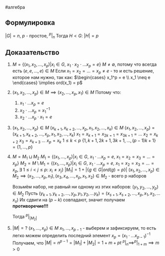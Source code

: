 #алгебра 
## Формулировка
$|G| = n$, $p$ - простое, $^p |_n$
Тогда $H < G: \ |H| = p$

## Доказательство
1. $M = \{ (x_1, x_2, \dots, x_p) | x_i \in G, \ x_1 \cdot x_2 \cdot \dots x_p = e \}$
	$M \neq \emptyset$, потому что всегда есть $(e, e, \dots, e) \in M$
	Если $x_1 = x_2 = \dots = x_p \neq e$ - то и есть решение, которое нам нужно, так как:
	$\begin{cases} x_1^p = e \\ x_1 \neq e \end{cases} \implies ord(x_1) = p$

2. $(x_1, x_2, \dots, x_p) \in M \implies (x_2, \dots, x_p, x_1) \in M$
	Потому что:
	1. $x_1 \cdot \dots x_p = e$
	2. $x_2 \cdot \dots x_p = x_1^{-1}$
	3. $x_2 \cdot \dots x_p \cdot x_1 = e$
3. $(x_1, x_2, \dots, x_p) \in M$
	$(x_{k + 1}, x_{k + 2}, \dots, x_p, x_1, x_2, \dots, x_k) \in M$
	$(x_1, x_2, \dots, x_p) = (x_{k + 1}, x_{k + 2}, \dots, x_p, x_1, x_2, \dots, x_k)$
	$x_1 = x_{k + 1} = x_{2k = 1} = x_{3k + 1} = \dots$
	$x_2 = x_{k + 2}$
	$x_3 = x_{k + 3}$
	$\dots$
	$x_p = x_k$
	$1 \leq k < p$
	$\{ 1, k + 1, 2k + 1, 3k + 1, \dots, (p - 1)k + 1 \}= \{ 1, \dots, p \}$
4. $M = M_1 \sqcup M_2$
	$M_1 = \{ (x_1, \dots, x_p) | x_i \in G, \ x_1 \cdot \dots x_p = e, \ x_1 = x_2 = x_3 = \dots = x_p \}$
	$M_2 = M \setminus M_1 = \{ (x_1, \dots, x_p) | x_i \in G, \ x_1 \cdot \dots x_p = e, \ x_1 = x_2 = x_3 = \dots = x_p, \exists \ 1 \leq i < j \leq p: \ x_i \neq x_j \}$
	$|M_1| = 1 + |\{ g \in G | ord(g) = p \}|$
	$(x_1, x_2, \dots, x_p) \in M_2 \implies (x_2, \dots, x_p, x_1), (x_3, x_4, \dots, x_p, x_1, x_2) \in M_2$ - всего p наборов
	
	Возьмём набор, не равный ни одному из этих наборов: $(y_1, y_2, \dots, y_p) \in M_2$ 
	Пусть $(y_{k + 1}, y_{k + 2}, \dots, y_p, y_1, y_2, \dots y_k) = (x_{s + 1}, x_{s + 2}, \dots, x_p, x_1, x_2, \dots x_s)$
	Их сдвиги на $(p - k)$ совпадают, значит получаем **противоречие!!!**
	
	Тогда $^p|_{|M_2|}$
5. $|M| = ?$
	$(x_1, \dots, x_p) \in M$
	$x_1, \dots, x_{p - 1}$ - выберем и зафиксируем, то есть легко можем определить последний элемент
	$x_p = (x_1 \cdot \dots x_{p - 1})^{-1}$
	Получаем, что $|M| = n^{p - 1} = |M_1| + |M_2| = 1 + m + pt$
	$^p | _n \implies ^p | _{1 + m} \implies m > 0$